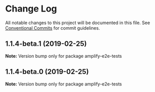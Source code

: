 # Change Log

All notable changes to this project will be documented in this file.
See [Conventional Commits](https://conventionalcommits.org) for commit guidelines.

## 1.1.4-beta.1 (2019-02-25)

**Note:** Version bump only for package amplify-e2e-tests





## 1.1.4-beta.0 (2019-02-25)

**Note:** Version bump only for package amplify-e2e-tests
